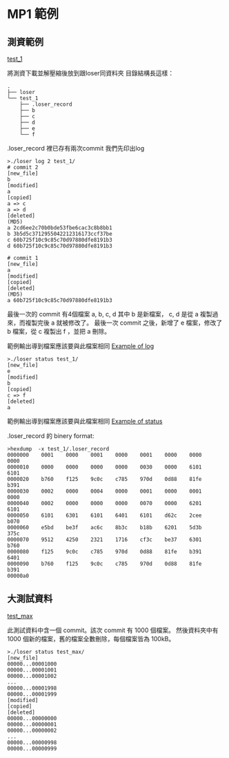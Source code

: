 # MP1 範例

## 測資範例
[test_1](test_1.zip)

將測資下載並解壓縮後放到跟loser同資料夾
目錄結構長這樣：
```
.
├── loser
└── test_1
    ├── .loser_record
    ├── b
    ├── c
    ├── d
    ├── e
    └── f
```
.loser_record 裡已存有兩次commit
我們先印出log
```
>./loser log 2 test_1/
# commit 2
[new_file]
b
[modified]
a
[copied]
a => c
a => d
[deleted]
(MD5)
a 2cd6ee2c70b0bde53fbe6cac3c8b8bb1
b 3b5d5c3712955042212316173ccf37be
c 60b725f10c9c85c70d97880dfe8191b3
d 60b725f10c9c85c70d97880dfe8191b3

# commit 1
[new_file]
a
[modified]
[copied]
[deleted]
(MD5)
a 60b725f10c9c85c70d97880dfe8191b3
```
最後一次的 commit 有4個檔案 a, b, c, d 其中 b 是新檔案， c, d 是從 a 複製過來，而複製完後 a 就被修改了。
最後一次 commit 之後，新增了 e 檔案，修改了 b 檔案，從 c 複製出 f ，並把 a 刪除。


範例輸出導到檔案應該要與此檔案相同
[Example of log](example_log)

```
>./loser status test_1/
[new_file]
e
[modified]
b
[copied]
c => f
[deleted]
a
```
範例輸出導到檔案應該要與此檔案相同
[Example of status](example_status)

.loser_record 的 binery format:
```
>hexdump  -x test_1/.loser_record
0000000    0001    0000    0001    0000    0001    0000    0000    0000
0000010    0000    0000    0000    0000    0030    0000    6101    6101
0000020    b760    f125    9c0c    c785    970d    0d88    81fe    b391
0000030    0002    0000    0004    0000    0001    0000    0001    0000
0000040    0002    0000    0000    0000    0070    0000    6201    6101
0000050    6101    6301    6101    6401    6101    d62c    2cee    b070
0000060    e5bd    be3f    ac6c    8b3c    b18b    6201    5d3b    375c
0000070    9512    4250    2321    1716    cf3c    be37    6301    b760
0000080    f125    9c0c    c785    970d    0d88    81fe    b391    6401
0000090    b760    f125    9c0c    c785    970d    0d88    81fe    b391
00000a0
```
## 大測試資料

[test_max](test_max.zip)

此測試資料中含一個 commit。該次 commit 有 1000 個檔案。
然後資料夾中有 1000 個新的檔案，舊的檔案全數刪除，每個檔案皆為 100kB。
```
>./loser status test_max/
[new_file]
00000...00001000
00000...00001001
00000...00001002
...
00000...00001998
00000...00001999
[modified]
[copied]
[deleted]
00000...00000000
00000...00000001
00000...00000002
...
00000...00000998
00000...00000999
```
